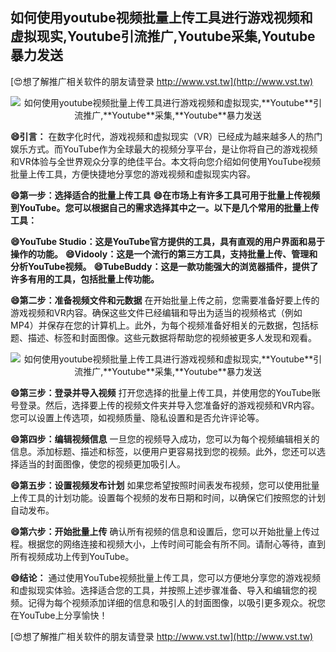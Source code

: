 ## **如何使用youtube视频批量上传工具进行游戏视频和虚拟现实,**Youtube**引流推广,**Youtube**采集,**Youtube**暴力发送**

[😍想了解推广相关软件的朋友请登录 http://www.vst.tw](http://www.vst.tw)

 <center><img src="https://vst.tw/MP4/tuiguang/png/4.png" alt="如何使用youtube视频批量上传工具进行游戏视频和虚拟现实,**Youtube**引流推广,**Youtube**采集,**Youtube**暴力发送"></center>

**😄引言：**
在数字化时代，游戏视频和虚拟现实（VR）已经成为越来越多人的热门娱乐方式。而YouTube作为全球最大的视频分享平台，是让你将自己的游戏视频和VR体验与全世界观众分享的绝佳平台。本文将向您介绍如何使用YouTube视频批量上传工具，方便快捷地分享您的游戏视频和虚拟现实内容。

**😄第一步：选择适合的批量上传工具**
**😄在市场上有许多工具可用于批量上传视频到YouTube。您可以根据自己的需求选择其中之一。以下是几个常用的批量上传工具：**

**😄YouTube Studio：这是YouTube官方提供的工具，具有直观的用户界面和易于操作的功能。**
**😄Vidooly：这是一个流行的第三方工具，支持批量上传、管理和分析YouTube视频。**
**😄TubeBuddy：这是一款功能强大的浏览器插件，提供了许多有用的工具，包括批量上传功能。**

**😄第二步：准备视频文件和元数据**
在开始批量上传之前，您需要准备好要上传的游戏视频和VR内容。确保这些文件已经编辑和导出为适当的视频格式（例如MP4）并保存在您的计算机上。此外，为每个视频准备好相关的元数据，包括标题、描述、标签和封面图像。这些元数据将帮助您的视频被更多人发现和观看。

 <center><img src="https://vst.tw/MP4/tuiguang/png/8.png" alt="如何使用youtube视频批量上传工具进行游戏视频和虚拟现实,**Youtube**引流推广,**Youtube**采集,**Youtube**暴力发送"></center>

**😄第三步：登录并导入视频**
打开您选择的批量上传工具，并使用您的YouTube账号登录。然后，选择要上传的视频文件夹并导入您准备好的游戏视频和VR内容。您可以设置上传选项，如视频质量、隐私设置和是否允许评论等。

**😄第四步：编辑视频信息**
一旦您的视频导入成功，您可以为每个视频编辑相关的信息。添加标题、描述和标签，以便用户更容易找到您的视频。此外，您还可以选择适当的封面图像，使您的视频更加吸引人。

**😄第五步：设置视频发布计划**
如果您希望按照时间表发布视频，您可以使用批量上传工具的计划功能。设置每个视频的发布日期和时间，以确保它们按照您的计划自动发布。

**😄第六步：开始批量上传**
确认所有视频的信息和设置后，您可以开始批量上传过程。根据您的网络连接和视频大小，上传时间可能会有所不同。请耐心等待，直到所有视频成功上传到YouTube。

**😄结论：**
通过使用YouTube视频批量上传工具，您可以方便地分享您的游戏视频和虚拟现实体验。选择适合您的工具，并按照上述步骤准备、导入和编辑您的视频。记得为每个视频添加详细的信息和吸引人的封面图像，以吸引更多观众。祝您在YouTube上分享愉快！

[😍想了解推广相关软件的朋友请登录 http://www.vst.tw](http://www.vst.tw)



